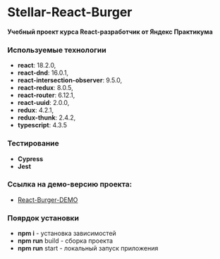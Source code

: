 # Stellar-React-Burger
**Учебный проект курса React-разработчик от Яндекс Практикума**

### Используемые технологии
* **react**: 18.2.0,
* **react-dnd**: 16.0.1,
* **react-intersection-observer**: 9.5.0,
* **react-redux**: 8.0.5,
* **react-router**: 6.12.1,
* **react-uuid**: 2.0.0,
* **redux**: 4.2.1,
* **redux-thunk**: 2.4.2,
* **typescript**: 4.3.5
### Тестирование
* **Cypress**
* **Jest**
### Ссылка на демо-версию проекта:
* [React-Burger-DEMO](https://nikita-kechaev.github.io/react-burger)

### Поярдок установки

*  **npm i** - установка зависимостей
*  **npm run** build - сборка проекта
*  **npm run** start - локальный запуск приложения